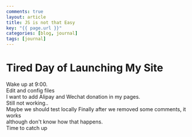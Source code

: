 ```yaml
---
comments: true
layout: article
title: JS is not that Easy
key: "{{ page.url }}"
categories: [blog, journal]
tags: [journal]
---
```


Tired Day of Launching My Site
===
Wake up at 9:00.   
Edit and config files  
I want to add Alipay and Wechat donation in my pages.  
Still not working..  
Maybe we should test locally 
Finally after we removed some comments, it works  
although don't know how that happens.  
Time to catch up 